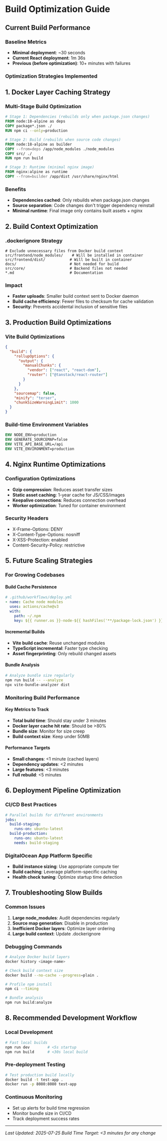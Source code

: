 # Build Optimization Guide

## Current Build Performance

### Baseline Metrics
- **Minimal deployment**: ~30 seconds
- **Current React deployment**: 1m 36s
- **Previous (before optimization)**: 10+ minutes with failures

### Optimization Strategies Implemented

## 1. Docker Layer Caching Strategy

### Multi-Stage Build Optimization
```dockerfile
# Stage 1: Dependencies (rebuilds only when package.json changes)
FROM node:18-alpine as deps
COPY package*.json ./
RUN npm ci --only=production

# Stage 2: Build (rebuilds when source code changes)  
FROM node:18-alpine as builder
COPY --from=deps /app/node_modules ./node_modules
COPY src/ ./
RUN npm run build

# Stage 3: Runtime (minimal nginx image)
FROM nginx:alpine as runtime
COPY --from=builder /app/dist /usr/share/nginx/html
```

### Benefits
- **Dependencies cached**: Only rebuilds when package.json changes
- **Source separation**: Code changes don't trigger dependency reinstall
- **Minimal runtime**: Final image only contains built assets + nginx

## 2. Build Context Optimization

### .dockerignore Strategy
```
# Exclude unnecessary files from Docker build context
src/frontend/node_modules/    # Will be installed in container
src/frontend/dist/           # Will be built in container
docs/                        # Not needed for build
src/core/                    # Backend files not needed
*.md                         # Documentation
```

### Impact
- **Faster uploads**: Smaller build context sent to Docker daemon
- **Build cache efficiency**: Fewer files to checksum for cache validation
- **Security**: Prevents accidental inclusion of sensitive files

## 3. Production Build Optimizations

### Vite Build Optimizations
```json
{
  "build": {
    "rollupOptions": {
      "output": {
        "manualChunks": {
          "vendor": ["react", "react-dom"],
          "router": ["@tanstack/react-router"]
        }
      }
    },
    "sourcemap": false,
    "minify": "terser",
    "chunkSizeWarningLimit": 1000
  }
}
```

### Build-time Environment Variables
```dockerfile
ENV NODE_ENV=production
ENV GENERATE_SOURCEMAP=false
ENV VITE_API_BASE_URL=/api
ENV VITE_ENVIRONMENT=production
```

## 4. Nginx Runtime Optimizations

### Configuration Optimizations
- **Gzip compression**: Reduces asset transfer sizes
- **Static asset caching**: 1-year cache for JS/CSS/images
- **Keepalive connections**: Reduces connection overhead
- **Worker optimization**: Tuned for container environment

### Security Headers
- X-Frame-Options: DENY
- X-Content-Type-Options: nosniff  
- X-XSS-Protection: enabled
- Content-Security-Policy: restrictive

## 5. Future Scaling Strategies

### For Growing Codebases

#### Build Cache Persistence
```yaml
# .github/workflows/deploy.yml
- name: Cache node modules
  uses: actions/cache@v3
  with:
    path: ~/.npm
    key: ${{ runner.os }}-node-${{ hashFiles('**/package-lock.json') }}
```

#### Incremental Builds
- **Vite build cache**: Reuse unchanged modules
- **TypeScript incremental**: Faster type checking
- **Asset fingerprinting**: Only rebuild changed assets

#### Bundle Analysis
```bash
# Analyze bundle size regularly
npm run build -- --analyze
npx vite-bundle-analyzer dist
```

### Monitoring Build Performance

#### Key Metrics to Track
- **Total build time**: Should stay under 3 minutes
- **Docker layer cache hit rate**: Should be >80%
- **Bundle size**: Monitor for size creep
- **Build context size**: Keep under 50MB

#### Performance Targets
- **Small changes**: <1 minute (cached layers)
- **Dependency updates**: <2 minutes  
- **Large features**: <3 minutes
- **Full rebuild**: <5 minutes

## 6. Deployment Pipeline Optimization

### CI/CD Best Practices
```yaml
# Parallel builds for different environments
jobs:
  build-staging:
    runs-on: ubuntu-latest
  build-production:
    runs-on: ubuntu-latest
    needs: build-staging
```

### DigitalOcean App Platform Specific
- **Build instance sizing**: Use appropriate compute tier
- **Build caching**: Leverage platform-specific caching
- **Health check tuning**: Optimize startup time detection

## 7. Troubleshooting Slow Builds

### Common Issues
1. **Large node_modules**: Audit dependencies regularly
2. **Source map generation**: Disable in production
3. **Inefficient Docker layers**: Optimize layer ordering
4. **Large build context**: Update .dockerignore

### Debugging Commands
```bash
# Analyze Docker build layers
docker history <image-name>

# Check build context size
docker build --no-cache --progress=plain .

# Profile npm install
npm ci --timing

# Bundle analysis
npm run build:analyze
```

## 8. Recommended Development Workflow

### Local Development
```bash
# Fast local builds
npm run dev        # <5s startup
npm run build      # <30s local build
```

### Pre-deployment Testing
```bash
# Test production build locally
docker build -t test-app .
docker run -p 8080:8080 test-app
```

### Continuous Monitoring
- Set up alerts for build time regression
- Monitor bundle size in CI/CD
- Track deployment success rates

---

*Last Updated: 2025-07-25*
*Build Time Target: <3 minutes for any change*
